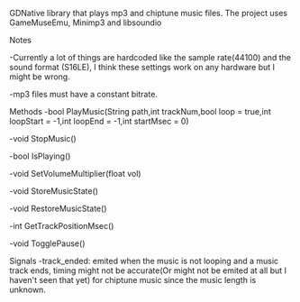 GDNative library that plays mp3 and chiptune music files.
The project uses GameMuseEmu, Minimp3 and libsoundio

Notes

-Currently a lot of things are hardcoded like the sample rate(44100) and the sound format (S16LE), I think these settings work  on any hardware but I might be wrong.

-mp3 files must have a constant bitrate.


Methods
-bool PlayMusic(String path,int trackNum,bool loop = true,int loopStart = -1,int loopEnd = -1,int startMsec = 0)

-void StopMusic()

-bool IsPlaying()

-void SetVolumeMultiplier(float vol)

-void StoreMusicState()

-void RestoreMusicState()

-int GetTrackPositionMsec()

-void TogglePause()

Signals
-track_ended: emited when the music is not looping and a music track ends, timing might not be accurate(Or might not be emited at all but I haven't seen that yet) for chiptune music since the music length is unknown.
